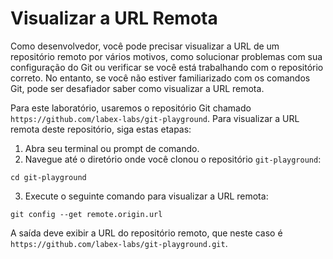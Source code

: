 # Visualizar a URL Remota

Como desenvolvedor, você pode precisar visualizar a URL de um repositório remoto por vários motivos, como solucionar problemas com sua configuração do Git ou verificar se você está trabalhando com o repositório correto. No entanto, se você não estiver familiarizado com os comandos Git, pode ser desafiador saber como visualizar a URL remota.

Para este laboratório, usaremos o repositório Git chamado `https://github.com/labex-labs/git-playground`. Para visualizar a URL remota deste repositório, siga estas etapas:

1. Abra seu terminal ou prompt de comando.
2. Navegue até o diretório onde você clonou o repositório `git-playground`:

```shell
cd git-playground
```

3. Execute o seguinte comando para visualizar a URL remota:

```shell
git config --get remote.origin.url
```

A saída deve exibir a URL do repositório remoto, que neste caso é `https://github.com/labex-labs/git-playground.git`.
